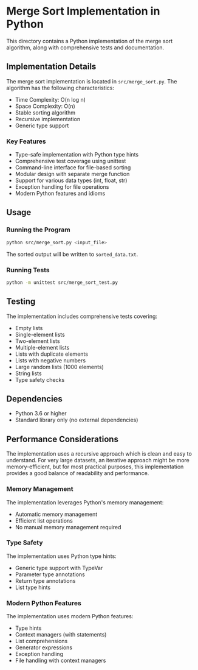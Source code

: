 # Merge Sort Implementation in Python

This directory contains a Python implementation of the merge sort algorithm, along with comprehensive tests and documentation.

## Implementation Details

The merge sort implementation is located in `src/merge_sort.py`. The algorithm has the following characteristics:

- Time Complexity: O(n log n)
- Space Complexity: O(n)
- Stable sorting algorithm
- Recursive implementation
- Generic type support

### Key Features

- Type-safe implementation with Python type hints
- Comprehensive test coverage using unittest
- Command-line interface for file-based sorting
- Modular design with separate merge function
- Support for various data types (int, float, str)
- Exception handling for file operations
- Modern Python features and idioms

## Usage

### Running the Program

```bash
python src/merge_sort.py <input_file>
```

The sorted output will be written to `sorted_data.txt`.

### Running Tests

```bash
python -m unittest src/merge_sort_test.py
```

## Testing

The implementation includes comprehensive tests covering:

- Empty lists
- Single-element lists
- Two-element lists
- Multiple-element lists
- Lists with duplicate elements
- Lists with negative numbers
- Large random lists (1000 elements)
- String lists
- Type safety checks

## Dependencies

- Python 3.6 or higher
- Standard library only (no external dependencies)

## Performance Considerations

The implementation uses a recursive approach which is clean and easy to understand. For very large datasets, an iterative approach might be more memory-efficient, but for most practical purposes, this implementation provides a good balance of readability and performance.

### Memory Management

The implementation leverages Python's memory management:
- Automatic memory management
- Efficient list operations
- No manual memory management required

### Type Safety

The implementation uses Python type hints:
- Generic type support with TypeVar
- Parameter type annotations
- Return type annotations
- List type hints

### Modern Python Features

The implementation uses modern Python features:
- Type hints
- Context managers (with statements)
- List comprehensions
- Generator expressions
- Exception handling
- File handling with context managers
